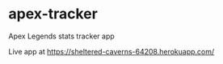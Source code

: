 # apex-tracker
Apex Legends stats tracker app

Live app at https://sheltered-caverns-64208.herokuapp.com/ 
